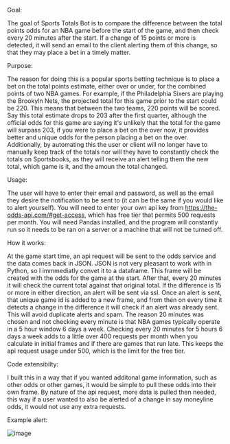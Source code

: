 Goal:

The goal of Sports Totals Bot is to compare the difference between the total points odds for an NBA game before the start of the game, and then check every 20 minutes after the start. If a change of 15 points or more is detected, it will send an email to the client alerting them of this change, so that they may place a bet in a timely matter.

Purpose:

The reason for doing this is a popular sports betting technique is to place a bet on the total points estimate, either over or under, for the combined points of two NBA games. For example, if the Philadelphia Sixers are playing the Brookyln Nets, the projected total for this game prior to the start could be 220. This means that between the two teams, 220 points will be scored. Say this total estimate drops to 203 after the first quarter, although the official odds for this game are saying it's unlikely that the total for the game will surpass 203, if you were to place a bet on the over now, it provides better and unique odds for the person placing a bet on the over. Additionally, by automating this the user or client will no longer have to manually keep track of the totals nor will they have to constantly check the totals on Sportsbooks, as they will receive an alert telling them the new total, which game is it, and the amoun the total changed.

Usage:

The user will have to enter their email and password, as well as the email they desire the notification to be sent to (it can be the same if you would like to alert yourself). You will need to enter your own api key from https://the-odds-api.com/#get-access, which has free tier that permits 500 requests per month. You will need Pandas installed, and the program will constantly run so it needs to be ran on a server or a machine that will not be turned off.

How it works:

At the game start time, an api request will be sent to the odds service and the data comes back in JSON. JSON is not very pleasant to work with in Python, so I immmediatly convet it to a dataframe. This frame will be created with the odds for the game at the start. After that, every 20 minutes it will check the current total against that original total. If the difference is 15 or more in either direction, an alert will be sent via ssl. Once an alert is sent, that unique game id is added to a new frame, and from then on every time it detects a change in the difference it will check if an alert was already sent. This will avoid duplicate alerts and spam. The reason 20 minutes was chosen and not checking every minute is that NBA games typically operate in a 5 hour window 6 days a week. Checking every 20 minutes for 5 hours 6 days a week adds to a little over 400 requests per month when you calculate in initial frames and if there are games that run late. This keeps the api request usage under 500, which is the limit for the free tier. 

Code extensibilty:

I built this in a way that if you wanted additonal game information, such as other odds or other games, it would be simple to pull these odds into their own frame. By nature of the api request, more data is pulled then needed, this way if a user wanted to also be alerted of a change in say moneyline odds, it would not use any extra requests.

Example alert:

![image](https://github.com/JustinGetty/SportsTotalsBot/assets/163033045/ff999db3-f2d5-480b-9099-99323e89c1f8)



